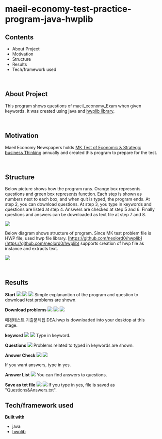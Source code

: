 # maeil-economy-test-practice-program-java-hwplib

## Contents
* About Project
* Motivation
* Structure
* Results
* Tech/framework used

&nbsp;

## About Project

This program shows questions of maeil_economy_Exam when given keywords. It was created using java and [hwplib library](https://github.com/neolord0/hwplib).

&nbsp;

## Motivation
Maeil Economy Newspapers holds [MK Test of Economic & Strategic business Thinking](http://exam.mk.co.kr/) annually and created this program to prepare for the test.

&nbsp;

## Structure
Below picture shows how the program runs. Orange box represents questions and green box represents function. Each step is shown as numbers next to each box, and when quit is typed, the program ends. At step 2, you can download questions. At step 3, you type in keywords and questions are listed at step 4. Answers are checked at step 5 and 6. Finally questions and answers can be downloaded as text file at step 7 and 8.

![](/pic/structure.png)

Below diagram shows structure of program. Since MK test problem file is HWP file, used hwp file library. [https://github.com/neolord0/hwplib](https://github.com/neolord0/hwplib) supports creation of hwp file as instance and extracts text.

![](/pic/structure2.png)


&nbsp;

## Results
**Start**
![](/pic/result1.png)
![](/pic/result2.png)
![](/pic/result3.png)
Simple explanantion of the program and question to download test problems are shown.

**Download problems**
![](/pic/result4.png)
![](/pic/result5.png)
![](/pic/result6.png)

매경테스트 기출문제집.DEA.hwp is downloaded into your desktop at this stage.

**keyword**
![](/pic/result7.png)
![](/pic/result8.png)
Type in keyword.

**Questions**
![](/pic/result9.png)
Problems related to typed in keywords are shown.

**Answer Check**
![](/pic/result10.png)
![](/pic/result11.png)

If you want answers, type in yes.

**Answer List**
![](/pic/result12.png)
You can find answers to questions.

**Save as txt file**
![](/pic/result13.png)
![](/pic/17.png)
If you type in yes, file is saved as "Questions&Answers.txt".


## Tech/framework used
<b>Built with</b>
- java
- [hwplib](https://github.com/neolord0/hwplib)

&nbsp;
